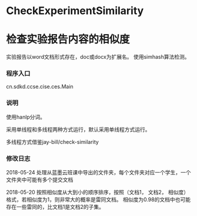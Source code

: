 # CheckExperimentSimilarity
检查实验报告内容的相似度
=====
实验报告以word文档形式存在，doc或docx为扩展名。 使用simhash算法检测。

### 程序入口
<p> cn.sdkd.ccse.cise.ces.Main</p>


### 说明
<p> 使用hanlp分词。</p>
<p> 采用单线程和多线程两种方式运行，默认采用单线程方式运行。</p>
<p> 多线程方式借鉴jay-bill/check-similarity</p>

### 修改日志
<p>2018-05-24 处理从蓝墨云班课中导出的文件夹，每个文件夹对应一个学生，一个文件夹中可能有多个提交文档</p>
<p>2018-05-20 按照相似度从大到小的顺序排序，按照（文档1， 文档2， 相似度）格式，若相似度为1，则非常大的概率是雷同文档。
           相似度为0.98的文档中也可能存在一些雷同的，比文档1是文档2的子集。</p>
